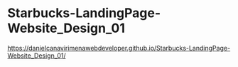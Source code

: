 # Starbucks-LandingPage-Website_Design_01

https://danielcanavirimenawebdeveloper.github.io/Starbucks-LandingPage-Website_Design_01/
